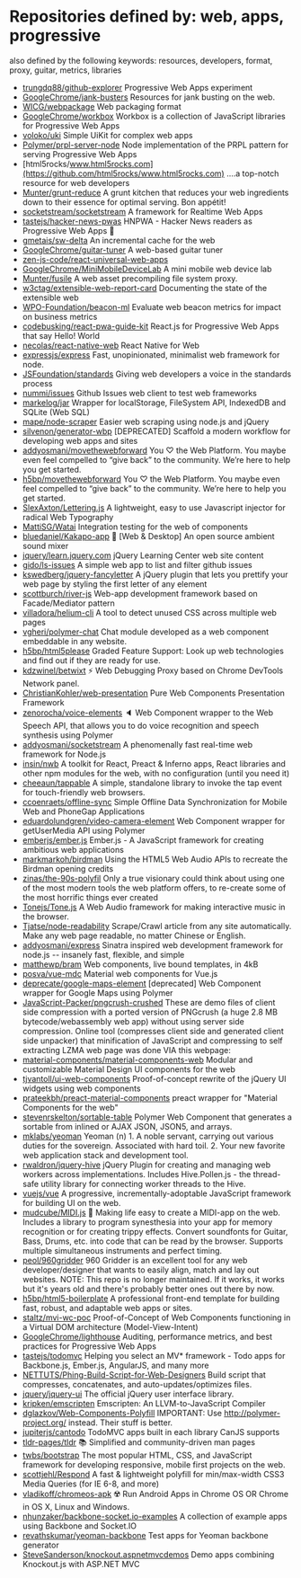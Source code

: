 # Repositories defined by: web, apps, progressive

also defined by the following keywords: resources, developers, format, proxy, guitar, metrics, libraries

- [trungdq88/github-explorer](https://github.com/trungdq88/github-explorer)
  Progressive Web Apps experiment
- [GoogleChrome/jank-busters](https://github.com/GoogleChrome/jank-busters)
  Resources for jank busting on the web.
- [WICG/webpackage](https://github.com/WICG/webpackage)
  Web packaging format
- [GoogleChrome/workbox](https://github.com/GoogleChrome/workbox)
  Workbox is a collection of JavaScript libraries for Progressive Web Apps
- [voloko/uki](https://github.com/voloko/uki)
  Simple UiKit for complex web apps
- [Polymer/prpl-server-node](https://github.com/Polymer/prpl-server-node)
  Node implementation of the PRPL pattern for serving Progressive Web Apps
- [html5rocks/www.html5rocks.com](https://github.com/html5rocks/www.html5rocks.com)
  ....a top-notch resource for web developers
- [Munter/grunt-reduce](https://github.com/Munter/grunt-reduce)
  A grunt kitchen that reduces your web ingredients down to their essence for optimal serving. Bon appétit!
- [socketstream/socketstream](https://github.com/socketstream/socketstream)
  A framework for Realtime Web Apps
- [tastejs/hacker-news-pwas](https://github.com/tastejs/hacker-news-pwas)
  HNPWA - Hacker News readers as Progressive Web Apps 📱
- [gmetais/sw-delta](https://github.com/gmetais/sw-delta)
  An incremental cache for the web
- [GoogleChrome/guitar-tuner](https://github.com/GoogleChrome/guitar-tuner)
  A web-based guitar tuner
- [zen-js-code/react-universal-web-apps](https://github.com/zen-js-code/react-universal-web-apps)
- [GoogleChrome/MiniMobileDeviceLab](https://github.com/GoogleChrome/MiniMobileDeviceLab)
  A mini mobile web device lab
- [Munter/fusile](https://github.com/Munter/fusile)
  A web asset precompiling file system proxy.
- [w3ctag/extensible-web-report-card](https://github.com/w3ctag/extensible-web-report-card)
  Documenting the state of the extensible web
- [WPO-Foundation/beacon-ml](https://github.com/WPO-Foundation/beacon-ml)
  Evaluate web beacon metrics for impact on business metrics
- [codebusking/react-pwa-guide-kit](https://github.com/codebusking/react-pwa-guide-kit)
  React.js for Progressive Web Apps that say Hello! World
- [necolas/react-native-web](https://github.com/necolas/react-native-web)
  React Native for Web
- [expressjs/express](https://github.com/expressjs/express)
  Fast, unopinionated, minimalist web framework for node.
- [JSFoundation/standards](https://github.com/JSFoundation/standards)
  Giving web developers a voice in the standards process
- [nummi/issues](https://github.com/nummi/issues)
  Github Issues web client to test web frameworks
- [markelog/jar](https://github.com/markelog/jar)
  Wrapper for localStorage, FileSystem API, IndexedDB and SQLite (Web SQL)
- [mape/node-scraper](https://github.com/mape/node-scraper)
  Easier web scraping using node.js and jQuery
- [silvenon/generator-wbp](https://github.com/silvenon/generator-wbp)
  [DEPRECATED] Scaffold a modern workflow for developing web apps and sites
- [addyosmani/movethewebforward](https://github.com/addyosmani/movethewebforward)
  You ♡ the Web Platform. You maybe even feel compelled to “give back” to the community. We’re here to help you get started.
- [h5bp/movethewebforward](https://github.com/h5bp/movethewebforward)
  You ♡ the Web Platform. You maybe even feel compelled to “give back” to the community. We’re here to help you get started.
- [SlexAxton/Lettering.js](https://github.com/SlexAxton/Lettering.js)
  A lightweight, easy to use Javascript <span> injector for radical Web Typography
- [MattiSG/Watai](https://github.com/MattiSG/Watai)
  Integration testing for the web of components
- [bluedaniel/Kakapo-app](https://github.com/bluedaniel/Kakapo-app)
  :musical_note: [Web & Desktop] An open source ambient sound mixer
- [jquery/learn.jquery.com](https://github.com/jquery/learn.jquery.com)
  jQuery Learning Center web site content
- [gido/ls-issues](https://github.com/gido/ls-issues)
  A simple web app to list and filter github issues
- [kswedberg/jquery-fancyletter](https://github.com/kswedberg/jquery-fancyletter)
  A jQuery plugin that lets you prettify your web page by styling the first letter of any element
- [scottburch/river-js](https://github.com/scottburch/river-js)
  Web-app development framework based on Facade/Mediator pattern
- [villadora/helium-cli](https://github.com/villadora/helium-cli)
  A tool to detect unused CSS across multiple web pages
- [vgheri/polymer-chat](https://github.com/vgheri/polymer-chat)
  Chat module developed as a web component embeddable in any website.
- [h5bp/html5please](https://github.com/h5bp/html5please)
  Graded Feature Support: Look up web technologies and find out if they are ready for use.
- [kdzwinel/betwixt](https://github.com/kdzwinel/betwixt)
  :zap: Web Debugging Proxy based on Chrome DevTools Network panel.
- [ChristianKohler/web-presentation](https://github.com/ChristianKohler/web-presentation)
  Pure Web Components Presentation Framework
- [zenorocha/voice-elements](https://github.com/zenorocha/voice-elements)
  :speaker: Web Component wrapper to the Web Speech API, that allows you to do voice recognition and speech synthesis using Polymer
- [addyosmani/socketstream](https://github.com/addyosmani/socketstream)
  A phenomenally fast real-time web framework for Node.js
- [insin/nwb](https://github.com/insin/nwb)
  A toolkit for React, Preact & Inferno apps, React libraries and other npm modules for the web, with no configuration (until you need it)
- [cheeaun/tappable](https://github.com/cheeaun/tappable)
  A simple, standalone library to invoke the tap event for touch-friendly web browsers.
- [ccoenraets/offline-sync](https://github.com/ccoenraets/offline-sync)
  Simple Offline Data Synchronization for Mobile Web and PhoneGap Applications
- [eduardolundgren/video-camera-element](https://github.com/eduardolundgren/video-camera-element)
  Web Component wrapper for getUserMedia API using Polymer
- [emberjs/ember.js](https://github.com/emberjs/ember.js)
  Ember.js - A JavaScript framework for creating ambitious web applications
- [markmarkoh/birdman](https://github.com/markmarkoh/birdman)
  Using the HTML5 Web Audio APIs to recreate the Birdman opening credits
- [zinas/the-90s-polyfil](https://github.com/zinas/the-90s-polyfil)
  Only a true visionary could think about using one of the most modern tools the web platform offers, to re-create some of the most horrific things ever created
- [Tonejs/Tone.js](https://github.com/Tonejs/Tone.js)
  A Web Audio framework for making interactive music in the browser.
- [Tjatse/node-readability](https://github.com/Tjatse/node-readability)
  Scrape/Crawl article from any site automatically. Make any web page readable, no matter Chinese or English.
- [addyosmani/express](https://github.com/addyosmani/express)
  Sinatra inspired web development framework for node.js -- insanely fast, flexible, and simple
- [matthewp/bram](https://github.com/matthewp/bram)
  Web components, live bound templates, in 4kB
- [posva/vue-mdc](https://github.com/posva/vue-mdc)
  Material web components for Vue.js
- [deprecate/google-maps-element](https://github.com/deprecate/google-maps-element)
  [deprecated] Web Component wrapper for Google Maps using Polymer
- [JavaScript-Packer/pngcrush-crushed](https://github.com/JavaScript-Packer/pngcrush-crushed)
  These are demo files of client side compression with a ported version of PNGcrush (a huge 2.8 MB bytecode/webassembly web app) without using server side compression. Online tool (compresses client side and generated client side unpacker) that minification of JavaScript and compressing to self extracting LZMA web page was done VIA this webpage:
- [material-components/material-components-web](https://github.com/material-components/material-components-web)
  Modular and customizable Material Design UI components for the web
- [tjvantoll/ui-web-components](https://github.com/tjvantoll/ui-web-components)
  Proof-of-concept rewrite of the jQuery UI widgets using web components
- [prateekbh/preact-material-components](https://github.com/prateekbh/preact-material-components)
  preact wrapper for "Material Components for the web"
- [stevenrskelton/sortable-table](https://github.com/stevenrskelton/sortable-table)
  Polymer Web Component that generates a sortable <table> from inlined or AJAX JSON, JSON5, and arrays.
- [mklabs/yeoman](https://github.com/mklabs/yeoman)
  Yeoman (n) 1. A noble servant, carrying out various duties for the sovereign. Associated with hard toil. 2. Your new favorite web application stack and development tool. 
- [rwaldron/jquery-hive](https://github.com/rwaldron/jquery-hive)
  jQuery Plugin for creating and managing web workers across implementations. Includes Hive.Pollen.js - the thread-safe utility library for connecting worker threads to the Hive.
- [vuejs/vue](https://github.com/vuejs/vue)
  A progressive, incrementally-adoptable JavaScript framework for building UI on the web.
- [mudcube/MIDI.js](https://github.com/mudcube/MIDI.js)
  :musical_keyboard: Making life easy to create a MIDI-app on the web. Includes a library to program synesthesia into your app for memory recognition or for creating trippy effects. Convert soundfonts for Guitar, Bass, Drums, etc. into code that can be read by the browser. Supports multiple simultaneous instruments and perfect timing.
- [peol/960gridder](https://github.com/peol/960gridder)
  960 Gridder is an excellent tool for any web developer/designer that wants to easily align, match and lay out websites. NOTE: This repo is no longer maintained. If it works, it works but it's years old and there's probably better ones out there by now.
- [h5bp/html5-boilerplate](https://github.com/h5bp/html5-boilerplate)
  A professional front-end template for building fast, robust, and adaptable web apps or sites.
- [staltz/mvi-wc-poc](https://github.com/staltz/mvi-wc-poc)
  Proof-of-Concept of Web Components functioning in a Virtual DOM architecture (Model-View-Intent)
- [GoogleChrome/lighthouse](https://github.com/GoogleChrome/lighthouse)
  Auditing, performance metrics, and best practices for Progressive Web Apps
- [tastejs/todomvc](https://github.com/tastejs/todomvc)
  Helping you select an MV* framework - Todo apps for Backbone.js, Ember.js, AngularJS, and many more
- [NETTUTS/Phing-Build-Script-for-Web-Designers](https://github.com/NETTUTS/Phing-Build-Script-for-Web-Designers)
  Build script that compresses, concatenates, and auto-updates/optimizes files.
- [jquery/jquery-ui](https://github.com/jquery/jquery-ui)
  The official jQuery user interface library.
- [kripken/emscripten](https://github.com/kripken/emscripten)
  Emscripten: An LLVM-to-JavaScript Compiler
- [dglazkov/Web-Components-Polyfill](https://github.com/dglazkov/Web-Components-Polyfill)
  IMPORTANT: Use http://polymer-project.org/ instead. Their stuff is better.
- [jupiterjs/cantodo](https://github.com/jupiterjs/cantodo)
  TodoMVC apps built in each library CanJS supports
- [tldr-pages/tldr](https://github.com/tldr-pages/tldr)
  :books: Simplified and community-driven man pages
- [twbs/bootstrap](https://github.com/twbs/bootstrap)
  The most popular HTML, CSS, and JavaScript framework for developing responsive, mobile first projects on the web.
- [scottjehl/Respond](https://github.com/scottjehl/Respond)
  A fast & lightweight polyfill for min/max-width CSS3 Media Queries (for IE 6-8, and more)
- [vladikoff/chromeos-apk](https://github.com/vladikoff/chromeos-apk)
  ☢️  Run Android Apps in Chrome OS OR Chrome in OS X, Linux and Windows.
- [nhunzaker/backbone-socket.io-examples](https://github.com/nhunzaker/backbone-socket.io-examples)
  A collection of example apps using Backbone and Socket.IO
- [revathskumar/yeoman-backbone](https://github.com/revathskumar/yeoman-backbone)
  Test apps for Yeoman backbone generator
- [SteveSanderson/knockout.aspnetmvcdemos](https://github.com/SteveSanderson/knockout.aspnetmvcdemos)
  Demo apps combining Knockout.js with ASP.NET MVC
